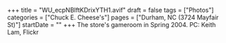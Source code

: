 +++
title = "WU_ecpNBIftKDrixYTH1.avif"
draft = false
tags = ["Photos"]
categories = ["Chuck E. Cheese's"]
pages = ["Durham, NC (3724 Mayfair St)"]
startDate = ""
+++
The store's gameroom in Spring 2004. PC: Keith Lam, Flickr
